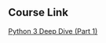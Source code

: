 ## Course Link

[Python 3 Deep Dive (Part 1)](https://www.udemy.com/course/python-3-deep-dive-part-1/learn/lecture/7065310#overview)
